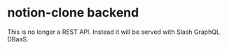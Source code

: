 # notion-clone backend

This is no longer a REST API. Instead it will be served with Slash GraphQL DBaaS.